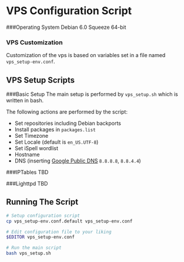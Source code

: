 VPS Configuration Script
========================

###Operating System
Debian 6.0 Squeeze 64-bit

### VPS Customization
Customization of the vps is based on variables set in a file named `vps_setup-env.conf`.


VPS Setup Scripts
-----------------

###Basic Setup
The main setup is performed by `vps_setup.sh` which is written in bash. 


The following actions are performed by the script:
+ Set repositories including Debian backports
+ Install packages in `packages.list`
+ Set Timezone
+ Set Locale (default is `en_US.UTF-8`)
+ Set iSpell wordlist
+ Hostname
+ DNS (inserting [Google Public DNS](https://developers.google.com/speed/public-dns/) `8.8.8.8`, `8.8.4.4`)

###IPTables
TBD

###Lighttpd
TBD


Running The Script
------------------
```bash
# Setup configuration script
cp vps_setup-env.conf.default vps_setup-env.conf

# Edit configuration file to your liking
$EDITOR vps_setup-env.conf

# Run the main script
bash vps_setup.sh
```
